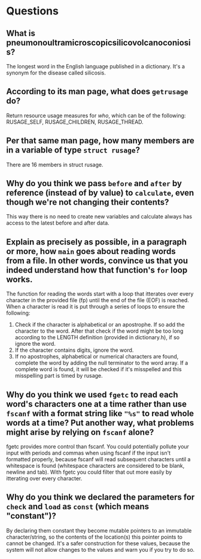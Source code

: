 # Questions

## What is pneumonoultramicroscopicsilicovolcanoconiosis?

The longest word in the English language published in a dictionary. It's a synonym for the disease called silicosis.

## According to its man page, what does `getrusage` do?

Return resource usage measures for _who_, which can be of the following: RUSAGE_SELF, RUSAGE_CHILDREN, RUSAGE_THREAD. 

## Per that same man page, how many members are in a variable of type `struct rusage`?

There are 16 members in struct rusage.

## Why do you think we pass `before` and `after` by reference (instead of by value) to `calculate`, even though we're not changing their contents?

This way there is no need to create new variables and calculate always has access to the latest before and after data. 

## Explain as precisely as possible, in a paragraph or more, how `main` goes about reading words from a file. In other words, convince us that you indeed understand how that function's `for` loop works.

The function for reading the words start with a loop that itterates over every character in the provided file (fp) until the end of the file (EOF) is reached.
When a character is read it is put through a series of loops to ensure the following:
1. Check if the character is alphabetical or an apostrophe. If so add the character to the word. After that check if the word might be too long according to the LENGTH definition (provided in dictionary.h), if so ignore the word. 
2. If the character contains digits, ignore the word.
3. If no apostrophes, alphabetical or numerical characters are found, complete the word by adding the null terminator to the word array. If a complete word is found, it will be checked if it's misspelled and this misspelling part is timed by rusage.

## Why do you think we used `fgetc` to read each word's characters one at a time rather than use `fscanf` with a format string like `"%s"` to read whole words at a time? Put another way, what problems might arise by relying on `fscanf` alone?

fgetc provides more control than fscanf. You could potentially pollute your input with periods and commas when using fscanf if the input isn't formatted properly, 
because fscanf will read subsequent characters until a whitespace is found (whitespace characters are considered to be blank, newline and tab).
With fgetc you could filter that out more easily by itterating over every character.

## Why do you think we declared the parameters for `check` and `load` as `const` (which means "constant")?

By declaring them constant they become mutable pointers to an immutable character/string, so the contents of the location(s) this pointer points to cannot be changed. 
It's a safer construction for these values, because the system will not allow changes to the values and warn you if you try to do so.